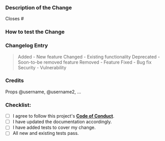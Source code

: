 <!--
Filling out this template is required.  Any PR that does not include enough information to be reviewed may be closed at a maintainers' discretion.  All new code requires documentation and tests to ensure against regressions.
-->

### Description of the Change
<!--
We must be able to understand the design of your change from this description.  The maintainer reviewing this PR may not have worked with this code recently, so please provide as much detail as possible.

Where possible, please also include:
- verification steps to ensure your change has the desired effects and has not introduced any regressions
- any benefits that will be realized
- any alternative implementations or possible drawbacks that you considered
- screenshots or screencasts
-->

<!-- Enter any applicable Issue number(s) here that will be closed/resolved by this PR. -->
Closes #

### How to test the Change
<!-- Please provide steps on how to test or validate that the change in this PR works as described. -->

### Changelog Entry
<!--
Please include a summary for this PR, noting whether this is something being Added / Changed / Deprecated / Removed / Fixed / or Security related.  You can replace the sample entries after this comment block with the single changelog entry line for this PR. -->
> Added - New feature
> Changed - Existing functionality
> Deprecated - Soon-to-be removed feature
> Removed - Feature
> Fixed - Bug fix
> Security - Vulnerability

### Credits
<!-- Please list any and all contributors on this PR so that they can be added to this projects CREDITS.md file. -->
Props @username, @username2, ...

### Checklist:
<!--- Go over all the following points, and put an `x` in all the boxes that apply. -->
<!--- If you are unsure about any of these, please ask for clarification.  We are here to help! -->
- [ ] I agree to follow this project's [**Code of Conduct**](https://github.com/mailchimp/wordpress/blob/develop/CODE_OF_CONDUCT.md).
- [ ] I have updated the documentation accordingly.
- [ ] I have added tests to cover my change.
- [ ] All new and existing tests pass.
